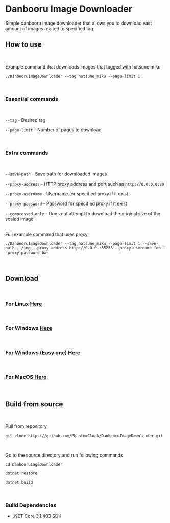 # Danbooru Image Downloader
Simple danbooru image downloader that allows you to download vast amount of images realted to specified tag 


## How to use
<br/>

Example command that downloads images that tagged with hatsune miku 
```
./DanbooruImageDownloader --tag hatsune_miku --page-limit 1
```
<br/>

### Essential commands
<br/>

`--tag` - Desired tag

`--page-limit` - Number of pages to download

<br/>


### Extra commands
<br/>

`--save-path` - Save path for downloaded images 

`--proxy-address` - HTTP proxy address and port such as `http://0.0.0.0:80`

`--proxy-username` - Username for specified proxy if it exist

`--proxy-password` - Password for specified proxy if it exist 

`--compressed-only` - Does not attempt to download the original size of the scaled image

<br/>
Full example command that uses proxy

```
./DanbooruImageDownloader --tag hatsune_miku --page-limit 1 --save-path ../img --proxy-address http://0.0.0.:65233 --proxy-username foo --proxy-password bar
```
<br/>

## Download
<br/>

### For Linux [Here](https://github.com/PhantomCloak/DanbooruImageDownloader/releases/download/1.0/linux-x64.zip)
<br/>

### For Windows [Here](https://github.com/PhantomCloak/DanbooruImageDownloader/releases/download/1.0/windows-x64.zip)
<br/>

### For Windows (Easy one) [Here](https://github.com/PhantomCloak/DanbooruImageDownloader/releases/download/1.0/windows-interactive.zip)
<br/>

### For MacOS [Here](https://github.com/PhantomCloak/DanbooruImageDownloader/releases/download/1.0/osx-x64.zip)
<br/>

## Build from source
<br/>

Pull from repository
```
git clone https://github.com/PhantomCloak/DanbooruImageDownloader.git
```
<br/>

Go to the source directory and run following commands
```
cd DanbooruIageDownloader

dotnet restore

dotnet build
```
<br/>

### Build Dependencies
- .NET Core 3.1.403 SDK


